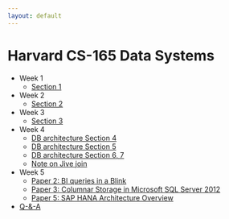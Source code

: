 ```yaml
---
layout: default
---
```


# Harvard CS-165 Data Systems

* Week 1
    - [Section 1](./week1/section_1.md)
* Week 2
    - [Section 2](./week2/section_2.md)
* Week 3
    - [Section 3](./week3/section_3.md)
* Week 4
    - [DB architecture Section 4](./week4/db-architecture-4.md)
    - [DB architecture Section 5](./week4/db-architecture-5.md)
    - [DB architecture Section 6, 7](./week4/db-architecture-6-7.md)
    - [Note on Jive join](./week4/jive-join.md)
* Week 5
    - [Paper 2: BI queries in a Blink](./week5/2-bi-queries-in-a-blink.md)
    - [Paper 3: Columnar Storage in Microsoft SQL Server 2012](./week5/3_columnar_storage_in_sql_server_12.md)
    - [Paper 5: SAP HANA Architecture Overview](./week5/5-sap-hana.md)
* [Q-&-A](./qa.md)

